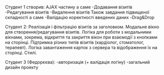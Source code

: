 Студент 1 створив:
AJAX частину а саме
-Додавання візитів
-Редагування візитів
-Видалення візитів
Також завдання підвищеної складності а саме
-Валідацію коректності введених даних
-Drag&Drop

Студент 2:
Реалізація і фільтрацію візитів за заголовком.
Модальне вікно для створення/редагування візитів.
Логіка для роботи з модальними вікнами, зокрема, відкриття та закриття вікон при взаємодії з кнопками на сторінці.
Підтримка різних типів візитів (кардіолог, стоматолог, терапевт).
Логіка завантаження карток з сервера та відображення їх на сторінці.
Стилі.

Студент 3 (Федорєєва):
-авторизація (+ валідація логіну)
-загальний дизайн проекту
